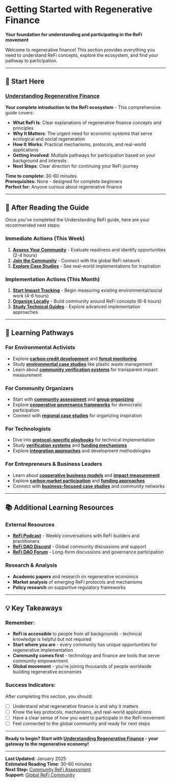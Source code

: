 # Getting Started with Regenerative Finance

**Your foundation for understanding and participating in the ReFi movement**

Welcome to regenerative finance! This section provides everything you need to understand ReFi concepts, explore the ecosystem, and find your pathway to participation.

---

## 🚀 **Start Here**

### **[Understanding Regenerative Finance](Understanding-Regenerative-Finance.md)**
**Your complete introduction to the ReFi ecosystem** - This comprehensive guide covers:

- **What ReFi Is**: Clear explanations of regenerative finance concepts and principles
- **Why It Matters**: The urgent need for economic systems that serve ecological and social regeneration
- **How It Works**: Practical mechanisms, protocols, and real-world applications
- **Getting Involved**: Multiple pathways for participation based on your background and interests
- **Next Steps**: Clear direction for continuing your ReFi journey

**Time to complete:** 30-60 minutes  
**Prerequisites:** None - designed for complete beginners  
**Perfect for:** Anyone curious about regenerative finance

---

## 🎯 **After Reading the Guide**

Once you've completed the Understanding ReFi guide, here are your recommended next steps:

### **Immediate Actions (This Week)**
1. **[Assess Your Community](../01-playbooks/quick-start/Community-ReFi-Assessment.md)** - Evaluate readiness and identify opportunities (2-4 hours)
2. **[Join the Community](../05-community/)** - Connect with the global ReFi network
3. **[Explore Case Studies](../02-case-studies/)** - See real-world implementations for inspiration

### **Implementation Actions (This Month)**
1. **[Start Impact Tracking](../01-playbooks/quick-start/Basic-Impact-Tracking.md)** - Begin measuring existing environmental/social work (4-6 hours)
2. **[Organize Locally](../01-playbooks/quick-start/Starting-Local-ReFi-Group.md)** - Build community around ReFi concepts (6-8 hours)
3. **[Study Technical Guides](../01-playbooks/protocol-specific/)** - Explore advanced implementation approaches

---

## 🌟 **Learning Pathways**

### **For Environmental Activists**
- Explore **[carbon credit development](../01-playbooks/protocol-specific/Carbon-Credit-Development-Implementation.md)** and **[forest monitoring](../01-playbooks/protocol-specific/Forest-Monitoring-Verification-Implementation.md)**
- Study **[environmental case studies](../02-case-studies/by-impact-type/)** like plastic waste management
- Learn about **[community verification systems](../03-frameworks/impact-measurement/)** for transparent impact measurement

### **For Community Organizers**
- Start with **[community assessment](../01-playbooks/quick-start/Community-ReFi-Assessment.md)** and **[group organizing](../01-playbooks/quick-start/Starting-Local-ReFi-Group.md)**
- Explore **[cooperative governance frameworks](../03-frameworks/community-coordination/)** for democratic participation
- Connect with **[regional case studies](../02-case-studies/by-region/)** for organizing inspiration

### **For Technologists**
- Dive into **[protocol-specific playbooks](../01-playbooks/protocol-specific/)** for technical implementation
- Study **[verification systems](../01-playbooks/protocol-specific/Community-Verification-Systems-Implementation.md)** and **[funding mechanisms](../01-playbooks/protocol-specific/Quadratic-Funding-Implementation.md)**
- Explore **[integration approaches](../04-resources/)** and development methodologies

### **For Entrepreneurs & Business Leaders**
- Learn about **[cooperative business models](../02-case-studies/by-region/ReFi-Barcelona-Cooperative-Structure.md)** and **[impact measurement](../01-playbooks/quick-start/Basic-Impact-Tracking.md)**
- Explore **[carbon market participation](../01-playbooks/protocol-specific/Carbon-Credit-Development-Implementation.md)** and **[funding approaches](../01-playbooks/protocol-specific/Quadratic-Funding-Implementation.md)**
- Connect with **[business-focused case studies](../02-case-studies/)** and community networks

---

## 📚 **Additional Learning Resources**

### **External Resources**
- **[ReFi Podcast](https://podcast.refidao.com/)** - Weekly conversations with ReFi builders and practitioners
- **[ReFi DAO Discord](https://discord.gg/refidao)** - Global community discussions and support
- **[ReFi DAO Forum](https://forum.refidao.com/)** - Long-form discussions and governance participation

### **Research & Analysis**
- **Academic papers** and research on regenerative economics
- **Market analysis** of emerging ReFi protocols and mechanisms
- **Policy research** on supportive regulatory frameworks

---

## 💡 **Key Takeaways**

### **Remember:**
- **ReFi is accessible** to people from all backgrounds - technical knowledge is helpful but not required
- **Start where you are** - every community has unique opportunities for regenerative implementation
- **Community comes first** - technology and finance are tools that serve community empowerment
- **Global movement** - you're joining thousands of people worldwide building regenerative economies

### **Success Indicators:**
After completing this section, you should:
- [ ] Understand what regenerative finance is and why it matters
- [ ] Know the key protocols, mechanisms, and real-world applications
- [ ] Have a clear sense of how you want to participate in the ReFi movement
- [ ] Feel connected to the global community and ready for next steps

---

**Ready to begin? Start with [Understanding Regenerative Finance](Understanding-Regenerative-Finance.md) - your gateway to the regenerative economy!**

---

**Last Updated:** January 2025  
**Estimated Reading Time:** 30-60 minutes  
**Next Step:** [Community ReFi Assessment](../01-playbooks/quick-start/Community-ReFi-Assessment.md)  
**Support:** [Global ReFi Community](../05-community/) 